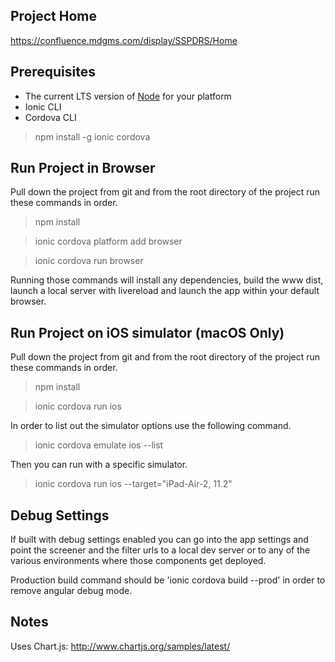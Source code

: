 ## Project Home ##
https://confluence.mdgms.com/display/SSPDRS/Home

## Prerequisites ##
- The current LTS version of [Node](https://nodejs.org/en/download/) for your platform
- Ionic CLI
- Cordova CLI

> npm install -g ionic cordova

## Run Project in Browser ##
Pull down the project from git and from the root directory of the project run
these commands in order.
> npm install

> ionic cordova platform add browser

> ionic cordova run browser

Running those commands will install any dependencies, build the www dist, launch
a local server with livereload and launch the app within your default browser.

## Run Project on iOS simulator (macOS Only) ##
Pull down the project from git and from the root directory of the project run
these commands in order.
> npm install

> ionic cordova run ios

In order to list out the simulator options use the following command.
> ionic cordova emulate ios --list

Then you can run with a specific simulator.
> ionic cordova run ios --target="iPad-Air-2, 11.2"

## Debug Settings
If built with debug settings enabled you can go into the app settings and point the screener and the filter urls to a local dev server or to any of the various environments where those components get deployed.

Production build command should be 'ionic cordova build --prod' in order to remove angular debug mode.

## Notes
Uses Chart.js: http://www.chartjs.org/samples/latest/
